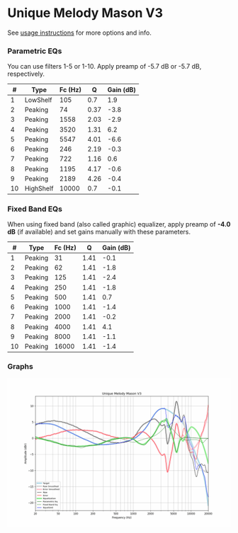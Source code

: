 # Unique Melody Mason V3
See [usage instructions](https://github.com/jaakkopasanen/AutoEq#usage) for more options and info.

### Parametric EQs
You can use filters 1-5 or 1-10. Apply preamp of -5.7 dB or -5.7 dB, respectively.

|   # | Type      |   Fc (Hz) |    Q |   Gain (dB) |
|-----|-----------|-----------|------|-------------|
|   1 | LowShelf  |       105 | 0.7  |         1.9 |
|   2 | Peaking   |        74 | 0.37 |        -3.8 |
|   3 | Peaking   |      1558 | 2.03 |        -2.9 |
|   4 | Peaking   |      3520 | 1.31 |         6.2 |
|   5 | Peaking   |      5547 | 4.01 |        -6.6 |
|   6 | Peaking   |       246 | 2.19 |        -0.3 |
|   7 | Peaking   |       722 | 1.16 |         0.6 |
|   8 | Peaking   |      1195 | 4.17 |        -0.6 |
|   9 | Peaking   |      2189 | 4.26 |        -0.4 |
|  10 | HighShelf |     10000 | 0.7  |        -0.1 |

### Fixed Band EQs
When using fixed band (also called graphic) equalizer, apply preamp of **-4.0 dB** (if available) and set gains manually with these parameters.

|   # | Type    |   Fc (Hz) |    Q |   Gain (dB) |
|-----|---------|-----------|------|-------------|
|   1 | Peaking |        31 | 1.41 |        -0.1 |
|   2 | Peaking |        62 | 1.41 |        -1.8 |
|   3 | Peaking |       125 | 1.41 |        -2.4 |
|   4 | Peaking |       250 | 1.41 |        -1.8 |
|   5 | Peaking |       500 | 1.41 |         0.7 |
|   6 | Peaking |      1000 | 1.41 |        -1.4 |
|   7 | Peaking |      2000 | 1.41 |        -0.2 |
|   8 | Peaking |      4000 | 1.41 |         4.1 |
|   9 | Peaking |      8000 | 1.41 |        -1.1 |
|  10 | Peaking |     16000 | 1.41 |        -1.4 |

### Graphs
![](./Unique%20Melody%20Mason%20V3.png)
